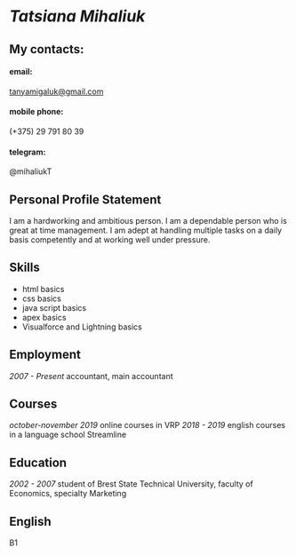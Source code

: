 ﻿# _**Tatsiana Mihaliuk**_
## My contacts:

#### email:
tanyamigaluk@gmail.com

#### mobile phone:
(+375) 29 791 80 39

#### telegram:
@mihaliukT

## Personal Profile Statement
I am a hardworking and ambitious person. I am a dependable person who is great at time management. 
I am adept at handling multiple tasks on a daily basis competently and at working well under pressure.

## Skills
* html basics
* css basics
* java script basics
* apex basics
* Visualforce and Lightning basics

## Employment
*2007 - Present*    accountant, main accountant

## Сourses
*october-november 2019*  online courses in VRP
*2018 - 2019* english courses in a language school Streamline

## Education
*2002 - 2007* student of Brest State Technical University, faculty of Economics, specialty Marketing

## English
B1
